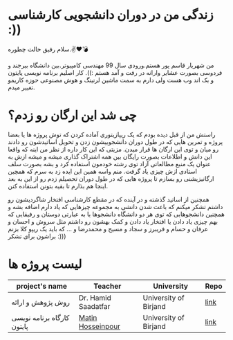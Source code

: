 # زندگی من در دوران دانشجویی کارشناسی :))
سلام رفیق حالت چطوره.✌️❤️💣

من شهریار قاسم پور هستم.ورودی سال 99 مهندسی کامپیوتر.بین دانشگاه بیرجند و فردوسی بصورت عشایر وارانه در رفت و آمد هستم :)).
کار اصلیم برنامه نویسی پایتون و بک اند وب هست ولی دارم به سمت ماشین لرنینگ و هوش مصنوعی حوزه کاریمو تغییر میدم.

# چی شد این ارگان رو زدم؟
راستش من از قبل دیده بودم که یک ریپازیتوری آماده کردن که توش پروژه ها یا بعضا پروژه و تمرین هایی که در طول دوران دانشجوییشون زدن و تحویل اساتیدشون رو دادند رو میان و توی این ارگان ها قرار میدن.
مزیتی که این کار داره از نظر من اینه که واقعا این دانش و اطلاعات بصورت رایگان بین همه اشتراک گذاری میشه و میشه ازش به عنوان یک منبع مطالعاتی آزاد توی رشته خودمون استفاده کرد و بشه بصورت سلف استادی ازش چیزی یاد گرفت.
منم واسه همین این ایده زد به سرم که همچین ارگانیزیشنی رو بسازم تا پروژه هایی که در طول دوران تحصیلم زدم رو از این به بعد اینجا هم بذارم تا بقیه بتونن استفاده کنن.


همچنین از اساتید گذشته و در آینده که در مقطع کارشناسی افتخار شاگردیشون رو داشتم تشکر میکنم که باعث شدن دانشی به مجموعه چیزهایی که یاد دارم اضافه بشه و همچنین دانشجوهایی که توی هر دو دانشگاه دانشجوها یا به عبارتی دوستان و رفیقایی که بهم چیزی یاد دادن یا افتخار یاد دادن و کمک بهشون رو داشتم
مثل سروش و احسان و عرفان و حسام و فریبرز و سجاد و مسیح و محمدرضا و ... که باید یک ریپو کلا بزنم براشون برای تشکر :)))


# لیست پروژه ها
project's name| Teacher | University | Repo
--------------------|---------|-------------|--------
روش پژوهش و ارائه | Dr. Hamid Saadatfar | University of Birjand | [link](https://github.com/Shahriar-Ghasempour/Research-method-and-presentation)
کارگاه برنامه نویسی پایتون | [Matin Hosseinpour](https://github.com/matinHosseinpour) | University of Birjand | [link](https://github.com/Shahriar-Ghasempour/python-workshop)
